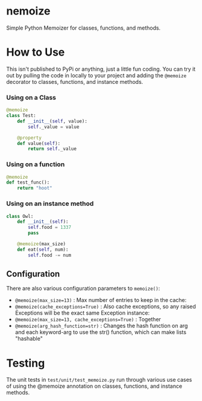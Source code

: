 # nemoize
Simple Python Memoizer for classes, functions, and methods.

# How to Use
This isn't published to PyPi or anything, just a little fun coding.  You can try it out by pulling the code in locally to your project and adding the `@memoize` decorator to classes, functions, and instance methods.

### Using on a Class

```python
@memoize
class Test:
    def __init__(self, value):
        self._value = value

    @property
    def value(self):
        return self._value
```

### Using on a function

```python
@memoize
def test_func():
    return "hoot"
```

### Using on an instance method

```python
class Owl:
    def __init__(self):
        self.food = 1337
        pass

    @memoize(max_size)
    def eat(self, num):
        self.food -= num
```

## Configuration

There are also various configuration parameters to `memoize()`:

- `@memoize(max_size=13)` : Max number of entries to keep in the cache: 
- `@memoize(cache_exceptions=True)` : Also cache exceptions, so any raised Exceptions will be the exact same Exception instance: 
- `@memoize(max_size=13, cache_exceptions=True)` : Together
- `@memoize(arg_hash_function=str)` : Changes the hash function on arg and each keyword-arg to use the str() function, which can make lists "hashable"

# Testing
The unit tests in `test/unit/test_memoize.py` run through various use cases of using the @memoize annotation on classes, functions, and instance methods.
